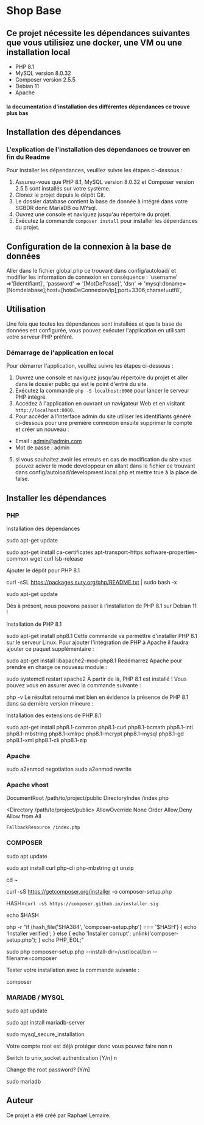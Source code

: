 # Shop Base

## Ce projet nécessite les dépendances suivantes que vous utilisiez une docker, une VM ou une installation local 

- PHP 8.1
- MySQL version 8.0.32
- Composer version 2.5.5
- Debian 11
- Apache

#### la documentation d'installation des différentes dépendances ce trouve plus bas

## Installation des dépendances
### L'explication de l'installation des dépendances ce trouver en fin du Readme 
Pour installer les dépendances, veuillez suivre les étapes ci-dessous :
1. Assurez-vous que PHP 8.1, MySQL version 8.0.32 et Composer version 2.5.5 sont installés sur votre système.
2. Clonez le projet depuis le dépôt Git.
3. Le dossier database contient la base de donnée à intégré dans votre SGBDR donc MariaDB ou MYsql.
4. Ouvrez une console et naviguez jusqu'au répertoire du projet.
5. Exécutez la commande `composer install` pour installer les dépendances du projet.


## Configuration de la connexion à la base de données
Aller dans le fichier global.php ce trouvant dans config/autoload/ et modifier les information de connexion en conséquence :
        'username' =>'[Identifiant]',
        'password' => '[MotDePasse]',
        'dsn' => 'mysql:dbname=[Nomdelabase];host=[hoteDeConnexion/ip];port=3306;charset=utf8',

## Utilisation
Une fois que toutes les dépendances sont installées et que la base de données est configurée, vous pouvez exécuter l'application en utilisant votre serveur PHP préféré.

### Démarrage de l'application en local
Pour démarrer l'application, veuillez suivre les étapes ci-dessous :
1. Ouvrez une console et naviguez jusqu'au répertoire du projet et aller dans le dossier public qui est le point d'entré du site.
2. Exécutez la commande `php -S localhost:8000` pour lancer le serveur PHP intégré.
3. Accédez à l'application en ouvrant un navigateur Web et en visitant `http://localhost:8000`.
4. Pour accèder à l'interface admin du site utiliser les identifiants généré ci-dessous pour une première connexion ensuite supprimer le compte et créer un nouveau :
- Email : admin@admin.com
- Mot de passe : admin
5. si vous souhaitez avoir les erreurs en cas de modification du site vous pouvez aciver le mode developpeur en allant dans le fichier ce trouvant dans config/autoload/development.local.php et mettre true à la place de false.

## Installer les dépendances

### PHP

Installation des dépendances

sudo apt-get update

sudo apt-get install ca-certificates apt-transport-https software-properties-common wget curl lsb-release

Ajouter le dépôt pour PHP 8.1

curl -sSL https://packages.sury.org/php/README.txt | sudo bash -x

sudo apt-get update

Dès à présent, nous pouvons passer à l'installation de PHP 8.1 sur Debian 11 !

Installation de PHP 8.1


sudo apt-get install php8.1
Cette commande va permettre d'installer PHP 8.1 sur le serveur Linux. Pour ajouter l'intégration de PHP à Apache il faudra ajouter ce paquet supplémentaire :

sudo apt-get install libapache2-mod-php8.1
Redémarrez Apache pour prendre en charge ce nouveau module :

sudo systemctl restart apache2
À partir de là, PHP 8.1 est installé ! Vous pouvez vous en assurer avec la commande suivante :

php -v
Le résultat retourné met bien en évidence la présence de PHP 8.1 dans sa dernière version mineure :

Installation des extensions de PHP 8.1

sudo apt-get install php8.1-common php8.1-curl php8.1-bcmath php8.1-intl php8.1-mbstring php8.1-xmlrpc php8.1-mcrypt php8.1-mysql php8.1-gd php8.1-xml php8.1-cli php8.1-zip

### Apache

sudo a2enmod negotiation
sudo a2enmod rewrite

### Apache vhost

DocumentRoot /path/to/project/public
DirectoryIndex /index.php

<Directory /path/to/project/public>
    AllowOverride None
    Order Allow,Deny
    Allow from All

    FallbackResource /index.php
</Directory>

### COMPOSER

sudo apt update

sudo apt install curl php-cli php-mbstring git unzip

cd ~

curl -sS https://getcomposer.org/installer -o composer-setup.php

HASH=`curl -sS https://composer.github.io/installer.sig`

echo $HASH

php -r "if (hash_file('SHA384', 'composer-setup.php') === '$HASH') { echo 'Installer verified'; } else { echo 'Installer corrupt'; unlink('composer-setup.php'); } echo PHP_EOL;"

sudo php composer-setup.php --install-dir=/usr/local/bin --filename=composer

Tester votre installation avec la commande suivante :

composer

### MARIADB / MYSQL

sudo apt update

sudo apt install mariadb-server

sudo mysql_secure_installation

Votre compte root est déjà protéger donc vous pouvez faire non n

Switch to unix_socket authentication [Y/n] n

Change the root password? [Y/n]

sudo mariadb
## Auteur
Ce projet a été créé par Raphael Lemaire.
